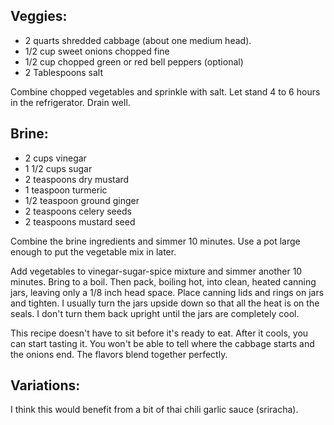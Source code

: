 <div id="wikitext">

<div style="display: none;">

Summary:<span
class="wikiword">[ChowChow](http://wiki.tamouse.org?n=Recipes.ChowChow)</span>
is a cabbage pickle that has roots in Southern US cooking, Nova Scotia,
and Chinese cuisine Parent:(Recipes.)Salads <span
class="wikiword">[IncludeMe](http://wiki.tamouse.org?n=Recipes.IncludeMe?action=edit)[?](http://wiki.tamouse.org?n=Recipes.IncludeMe?action=edit)</span>:[Salads](http://wiki.tamouse.org?n=Recipes.Salads?action=print)
Categories:[Recipes](http://wiki.tamouse.org?n=Category.Recipes),
[Salad](http://wiki.tamouse.org?n=Category.Salad) Tags: cabbage, pickle,
southern Source: [Southern Sweet Chow-Chow Relish - The Mountain
Laurel](http://www.mtnlaurel.com/recipes/752-southern-sweet-chow-chow-relish.html)

</div>

<div class="vspace">

</div>

Veggies:
--------

-   2 quarts shredded cabbage (about one medium head).
-   1/2 cup sweet onions chopped fine
-   1/2 cup chopped green or red bell peppers (optional)
-   2 Tablespoons salt

Combine chopped vegetables and sprinkle with salt. Let stand 4 to 6
hours in the refrigerator. Drain well.

<div class="vspace">

</div>

Brine:
------

-   2 cups vinegar
-   1 1/2 cups sugar
-   2 teaspoons dry mustard
-   1 teaspoon turmeric
-   1/2 teaspoon ground ginger
-   2 teaspoons celery seeds
-   2 teaspoons mustard seed

Combine the brine ingredients and simmer 10 minutes. Use a pot large
enough to put the vegetable mix in later.

Add vegetables to vinegar-sugar-spice mixture and simmer another 10
minutes. Bring to a boil. Then pack, boiling hot, into clean, heated
canning jars, leaving only a 1/8 inch head space. Place canning lids and
rings on jars and tighten. I usually turn the jars upside down so that
all the heat is on the seals. I don't turn them back upright until the
jars are completely cool.

This recipe doesn't have to sit before it's ready to eat. After it
cools, you can start tasting it. You won't be able to tell where the
cabbage starts and the onions end. The flavors blend together perfectly.

<div class="vspace">

</div>

Variations:
-----------

I think this would benefit from a bit of thai chili garlic sauce
(sriracha).

</div>
